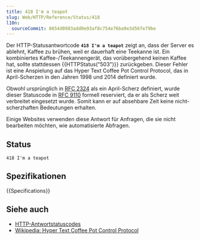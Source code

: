 ```yaml
---
title: 418 I'm a teapot
slug: Web/HTTP/Reference/Status/418
l10n:
  sourceCommit: 8654d0983add0e93af8c754e76ba9e3d56fe79be
---
```


Der HTTP-Statusantwortcode **`418 I'm a teapot`** zeigt an, dass der Server es ablehnt, Kaffee zu brühen, weil er dauerhaft eine Teekanne ist.
Ein kombiniertes Kaffee-/Teekannengerät, das vorübergehend keinen Kaffee hat, sollte stattdessen {{HTTPStatus("503")}} zurückgeben.
Dieser Fehler ist eine Anspielung auf das Hyper Text Coffee Pot Control Protocol, das in April-Scherzen in den Jahren 1998 und 2014 definiert wurde.

Obwohl ursprünglich in [RFC 2324](https://www.rfc-editor.org/rfc/rfc2324) als ein April-Scherz definiert, wurde dieser Statuscode in [RFC 9110](https://www.rfc-editor.org/rfc/rfc9110) formell reserviert, da er als Scherz weit verbreitet eingesetzt wurde. Somit kann er auf absehbare Zeit keine nicht-scherzhaften Bedeutungen erhalten.

Einige Websites verwenden diese Antwort für Anfragen, die sie nicht bearbeiten möchten, wie automatisierte Abfragen.

## Status

```http
418 I'm a teapot
```

## Spezifikationen

{{Specifications}}

## Siehe auch

- [HTTP-Antwortstatuscodes](/de/docs/Web/HTTP/Reference/Status)
- [Wikipedia: Hyper Text Coffee Pot Control Protocol](https://en.wikipedia.org/wiki/Hyper_Text_Coffee_Pot_Control_Protocol)
